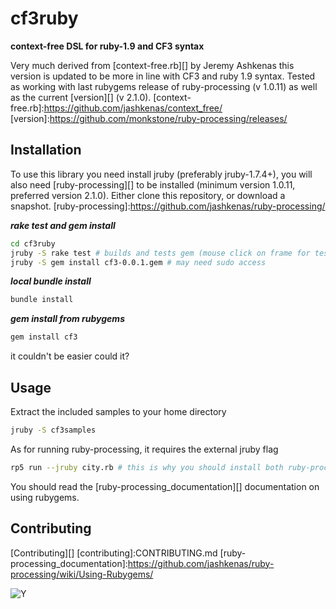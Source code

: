 # cf3ruby

**context-free DSL for ruby-1.9 and CF3 syntax** 

Very much derived from [context-free.rb][] by Jeremy Ashkenas this version is updated to be more in line with CF3 and ruby 1.9 syntax. Tested as working with last rubygems release of ruby-processing (v 1.0.11) as well as the current [version][] (v 2.1.0).
[context-free.rb]:https://github.com/jashkenas/context_free/
[version]:https://github.com/monkstone/ruby-processing/releases/
## Installation

To use this library you need install jruby (preferably jruby-1.7.4+), you will also need [ruby-processing][] to be installed (minimum version 1.0.11, preferred version 2.1.0). Either clone this repository, or download a snapshot.
[ruby-processing]:https://github.com/jashkenas/ruby-processing/

***rake test and gem install***

```bash
cd cf3ruby 
jruby -S rake test # builds and tests gem (mouse click on frame for test image to show)
jruby -S gem install cf3-0.0.1.gem # may need sudo access
```

***local bundle install***
```bash
bundle install
```

***gem install from rubygems***
```bash
gem install cf3
```
it couldn't be easier could it?

## Usage

Extract the included samples to your home directory
```bash
jruby -S cf3samples
```

As for running ruby-processing, it requires the external jruby flag
```bash
rp5 run --jruby city.rb # this is why you should install both ruby-processing and cf3ruby using jruby

```
You should read the [ruby-processing_documentation][] documentation on using rubygems.

## Contributing

[Contributing][]
[contributing]:CONTRIBUTING.md
[ruby-processing_documentation]:https://github.com/jashkenas/ruby-processing/wiki/Using-Rubygems/

![Y](http://3.bp.blogspot.com/-KNBKD7lArMA/UNBayboXQFI/AAAAAAAAD7A/YAgZCewTOxQ/s400/y.png)

